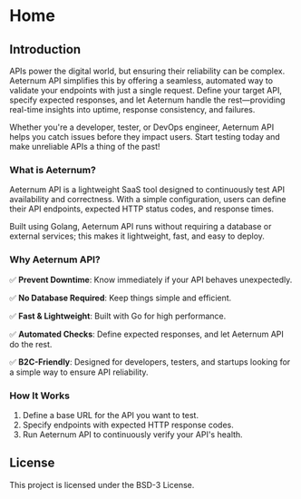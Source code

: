 # Home

## Introduction

APIs power the digital world, but ensuring their reliability can be complex. Aeternum
API simplifies this by offering a seamless, automated way to validate your endpoints
with just a single request. Define your target API, specify expected responses, and let
Aeternum handle the rest—providing real-time insights into uptime, response consistency,
and failures.

Whether you're a developer, tester, or DevOps engineer, Aeternum API helps you catch
issues before they impact users. Start testing today and make unreliable APIs a thing
of the past!

### What is Aeternum?

Aeternum API is a lightweight SaaS tool designed to continuously test API availability
and correctness. With a simple configuration, users can define their API endpoints,
expected HTTP status codes, and response times.

Built using Golang, Aeternum API runs without requiring a database or external services;
this makes it lightweight, fast, and easy to deploy.

### Why Aeternum API?

✅ **Prevent Downtime**: Know immediately if your API behaves unexpectedly.

✅ **No Database Required**: Keep things simple and efficient.

✅ **Fast & Lightweight**: Built with Go for high performance.

✅ **Automated Checks**: Define expected responses, and let Aeternum API do the rest.

✅ **B2C-Friendly**: Designed for developers, testers, and startups looking for a simple
way to ensure API reliability.

### How It Works

1. Define a base URL for the API you want to test.
2. Specify endpoints with expected HTTP response codes.
3. Run Aeternum API to continuously verify your API's health.

## License

This project is licensed under the BSD-3 License.
